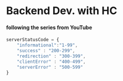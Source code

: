 # Backend Dev. with HC
#### following the series from YouTube




```js
serverStatusCode = {
    "informational":"1-99",
    "success" : "200-299",
    "redirection" : "300-399",
    "clientError" : "400-499",
    "serverError" : "500-599"
}
```
